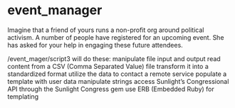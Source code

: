 # event_manager
Imagine that a friend of yours runs a non-profit org around political activism. A number of people have registered for an upcoming event. She has asked for your help in engaging these future attendees.

/event_mager/script3 will do these:
manipulate file input and output
read content from a CSV (Comma Separated Value) file
transform it into a standardized format
utilize the data to contact a remote service
populate a template with user data
manipulate strings
access Sunlight’s Congressional API through the Sunlight Congress gem
use ERB (Embedded Ruby) for templating
